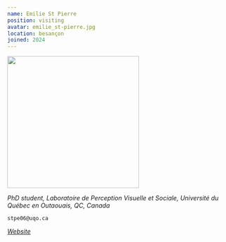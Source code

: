 ```yaml
---
name: Emilie St Pierre
position: visiting
avatar: emilie_st-pierre.jpg
location: besançon
joined: 2024
---
```


<img width="300" src="{{site.baseurl}}/images/people/{{page.avatar}}" data-action="zoom">

_PhD student, Laboratoire de Perception Visuelle et Sociale, Université du Québec en Outaouais, QC, Canada_ 

<i class="fa fa-envelope-o"></i> `stpe06@uqo.ca` <br>
<!--<i class="fa fa-bar-chart-o" /> [Google Scholar](https://scholar.google.com/citations?user=Q9joVUMAAAAJ&hl=en) <br>-->
<i class="fa fa-bar-chart-o" /> [Website](http://lpvs-uqo.ca/equipe/candidats-au-doctorat/emilie-st-pierre/) <br>
<!--<i class="fa fa-github" /> [chocobearz](https://github.com/chocobearz) <br>-->

